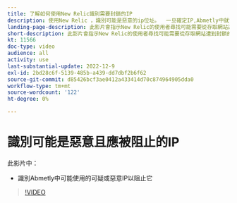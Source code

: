 ```yaml
---
title: 了解如何使用New Relic識別需要封鎖的IP
description: 使用New Relic ，識別可能是惡意的ip位址。  一旦確定IP,Abmetly中就會使用此IP來阻止它訪問應用程式
landing-page-description: 此影片會指示New Relic的使用者尋找可能需要從存取網站遭到封鎖的IP位址。
short-description: 此影片會指示New Relic的使用者尋找可能需要從存取網站遭到封鎖的IP位址。
kt: 11566
doc-type: video
audience: all
activity: use
last-substantial-update: 2022-12-9
exl-id: 2bd28c6f-5139-485b-a439-dd7dbf2b6f62
source-git-commit: d85426bcf3ae0412a433414d70c874964905dda0
workflow-type: tm+mt
source-wordcount: '122'
ht-degree: 0%

---
```


# 識別可能是惡意且應被阻止的IP

此影片中：

- 識別Abmetly中可能使用的可疑&#x200B;或惡意IP以阻止它

>[!VIDEO](https://video.tv.adobe.com/v/3412088?quality=12&learn=on)
